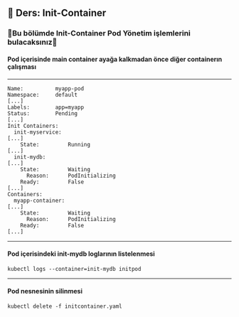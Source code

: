 ## 🧑 Ders: Init-Container

### 📗Bu bölümde Init-Container Pod Yönetim işlemlerini bulacaksınız📗

#### Pod içerisinde main container ayağa kalkmadan önce diğer containerın çalışması 
***
```
Name:          myapp-pod
Namespace:     default
[...]
Labels:        app=myapp
Status:        Pending
[...]
Init Containers:
  init-myservice:
[...]
    State:         Running
[...]
  init-mydb:
[...]
    State:         Waiting
      Reason:      PodInitializing
    Ready:         False
[...]
Containers:
  myapp-container:
[...]
    State:         Waiting
      Reason:      PodInitializing
    Ready:         False
[...]
```
***
#### Pod içerisindeki init-mydb loglarının listelenmesi
```
kubectl logs --container=init-mydb initpod
```
***
#### Pod nesnesinin silinmesi
```
kubectl delete -f initcontainer.yaml
```
